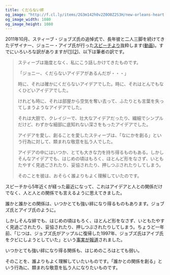 ```yaml
---
title: くだらない絆
og_image: "http://f.cl.ly/items/2G3m142h0v2Z0O0Z2S3H/new-orleans-heart.jpg"
og_image_width: 1080
og_image_height: 1080
---
```


2011年10月、スティーブ・ジョブズ氏の追悼式で、長年彼と二人三脚を続けてきたデザイナー、ジョニー・アイブ氏が行った[スピーチより](http://fortune.com/2011/10/24/jonathan-ive-on-steve-jobs-and-the-fragility-of-ideas/)抜粋します([動画](https://www.youtube.com/watch?v=6PcbNAKXm8w))。すでにいろいろな訳がありますが[[1](https://maclalala2.wordpress.com/2011/10/30/%E3%82%B8%E3%83%A7%E3%83%8B%E3%83%BC%E3%83%BB%E3%82%A2%E3%82%A4%E3%83%96%E3%81%AE%E8%BF%BD%E6%82%BC%E3%82%B9%E3%83%94%E3%83%BC%E3%83%81/)][[2](http://macfan.jp/macfan/2011/11/28/a_celebration_of_ste.html)]、以下は筆者の訳です。

> スティーブは幾度となく、私にこう話しかけてきたものです。
>
> 「ジョニー、くだらないアイデアがあるんだが・・・」
>
> 時に、それは確かにくだらないアイデアでした。時に、それはとんでもなくひどいアイデアでした。
>
> けれども時に、それは部屋から空気を奪い去って、ふたりとも言葉を失ってしまうようなアイデアでした。
>
> それは大胆で、クレイジーで、壮大なアイデアだったり、繊細でシンプルだけど、わずかな細部に底知れない深さをもったアイデアでした。
>
> アイデアを愛し、創ることを愛したスティーブは、「なにかを創る」という行為に対して、類まれな敬意を払う人でした。
>
> アイデアの中にはいつか、とても大きな力を持ち得るものもある。しかしそんなアイデアでも、はじめの頃はもろく、ほとんど形をなさず、いともたやすく見過ごされたり、妥協されたり、押しつぶされたりしてしまう。
>
> そのことを彼は、おそらく誰よりもよく理解していたのです。

スピーチから5年近くが経った最近になって、これはアイデアと人との関係だけでなく、人と人との関係でも言えるように思えてきました。

誰かと誰かとの関係は、いつかとても強い絆になり得るものもあります。ジョブズ氏とアイブ氏のように。

しかしそんな絆でも、はじめの頃はもろく、ほとんど形をなさず、いともたやすく見過ごされたり、妥協されたり、押しつぶされたりしてしまう。ちょうど一年前、「じつは、ジョブズ氏がアップルに復帰した1997年、ジョブズ氏はアイブ氏をクビにしようとしていた」という[事実が報道](http://www.nbcnews.com/tech/apple/steve-jobs-almost-fired-now-famed-designer-jony-ive-n328511)されました。

いつかとても強い絆になり得る関係も、はじめのころはとても弱い。

そのことを、誰よりもよく理解していたいものです。「誰かとの関係を創る」という行為に、類まれな敬意を払う人になりたいものです。
